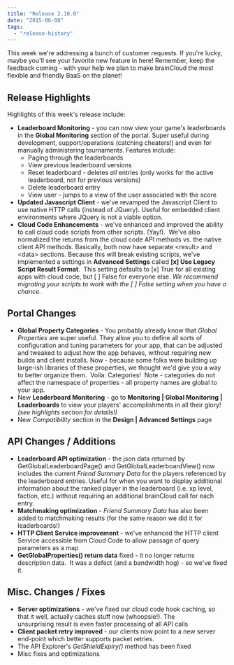 ```yaml
---
title: "Release 2.10.0"
date: "2015-06-08"
tags: 
  - "release-history"
---
```


This week we're addressing a bunch of customer requests. If you're lucky, maybe you'll see your favorite new feature in here! Remember, keep the feedback coming - with your help we plan to make brainCloud the most flexible and friendly BaaS on the planet!

## Release Highlights

Highlights of this week's release include:

- **Leaderboard Monitoring** - you can now view your game's leaderboards in the **Global Monitoring** section of the portal. Super useful during development, support/operations (catching cheaters!) and even for manually administering tournaments. Features include:
    - Paging through the leaderboards
    - View previous leaderboard versions
    - Reset leaderboard - deletes _all_ entries (only works for the active leaderboard, not for previous versions)
    - Delete leaderboard entry
    - View user - jumps to a view of the user associated with the score
- **Updated Javascript Client** - we've revamped the Javascript Client to use native HTTP calls (instead of JQuery). Useful for embedded client environments where JQuery is not a viable option.
- **Cloud Code Enhancements** - we've enhanced and improved the ability to call cloud code scripts from other scripts. (Yay!).  We've also normalized the returns from the cloud code API methods vs. the native client API methods. Basically, both now have separate <result\> and <data\> sections. Because this will break existing scripts, we've implemented a settings in **Advanced Settings** called **[x] Use Legacy Script Result Format**.  This setting defaults to [x] True for all existing apps with cloud code, but [ ] False for everyone else. _We recommend migrating your scripts to work with the [ ] False setting when you have a chance._

## Portal Changes

- **Global Property Categories** - You probably already know that _Global Properties_ are super useful. They allow you to define all sorts of configuration and tuning parameters for your app, that can be adjusted and tweaked to adjust how the app behaves, without requiring new builds and client installs. Now - because some folks were building up large-ish libraries of these properties, we thought we'd give you a way to better organize them.  Voila: Categories!  Note - categories do not affect the namespace of properties - all property names are global to your app.
- New **Leaderboard Monitoring** - go to **Monitoring | Global Monitoring | Leaderboards** to view your players' accomplishments in all their glory! _(see highlights section for details!)_
- New _Compatibility_ section in the **Design | Advanced Settings** page

## API Changes / Additions

- **Leaderboard API optimization** - the json data returned by GetGlobalLeaderboardPage() and GetGlobalLeaderboardView() now includes the current _Friend Summary Data_ for the players referenced by the leaderboard entries. Useful for when you want to display additional information about the ranked player in the leaderboard (i.e. xp level, faction, etc.) without requiring an additional brainCloud call for each entry.
- **Matchmaking optimization** - _Friend Summary Data_ has also been added to matchmaking results (for the same reason we did it for leaderboards!)
- **HTTP Client Service improvement** - we've enhanced the HTTP client Service accessible from Cloud Code to allow passage of query parameters as a map
- **GetGlobalProperties() return data** fixed - it no longer returns description data.  It was a defect (and a bandwidth hog) - so we've fixed it.

## Misc. Changes / Fixes

- **Server optimizations** - we've fixed our cloud code hook caching, so that it well, actually caches stuff now (whoopsie!). The unsurprising result is even faster processing of all API calls
- **Client packet retry improved** \- our clients now point to a new server end-point which better supports packet retries.
- The API Explorer's _GetShieldExpiry()_ method has been fixed
- Misc fixes and optimizations
